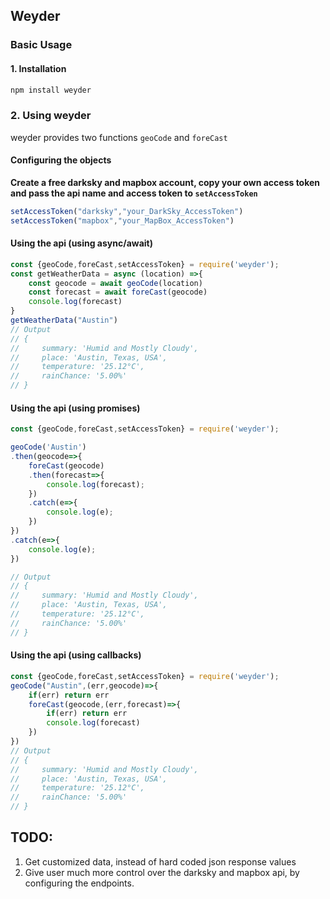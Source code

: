## Weyder

### Basic Usage

#### 1. Installation
```cmd
npm install weyder
```

### 2. Using weyder
weyder provides two functions ``geoCode`` and ``foreCast``

#### Configuring the objects
**Create a free darksky and mapbox account, copy your own access token and pass the api name and access token to `setAccessToken`** 
```js
setAccessToken("darksky","your_DarkSky_AccessToken")
setAccessToken("mapbox","your_MapBox_AccessToken")
``` 

#### Using the api (using async/await)
```js
const {geoCode,foreCast,setAccessToken} = require('weyder');
const getWeatherData = async (location) =>{
    const geocode = await geoCode(location)
    const forecast = await foreCast(geocode)
    console.log(forecast)
}
getWeatherData("Austin")
// Output
// {
//     summary: 'Humid and Mostly Cloudy',
//     place: 'Austin, Texas, USA',
//     temperature: '25.12°C',
//     rainChance: '5.00%'
// }
```
#### Using the api (using promises)
```js
const {geoCode,foreCast,setAccessToken} = require('weyder');

geoCode('Austin')
.then(geocode=>{
    foreCast(geocode)
    .then(forecast=>{
        console.log(forecast);
    })
    .catch(e=>{
        console.log(e);
    })
})
.catch(e=>{
    console.log(e);
})

// Output
// {
//     summary: 'Humid and Mostly Cloudy',
//     place: 'Austin, Texas, USA',
//     temperature: '25.12°C',
//     rainChance: '5.00%'
// }
```

#### Using the api (using callbacks)
```js
const {geoCode,foreCast,setAccessToken} = require('weyder');
geoCode("Austin",(err,geocode)=>{
    if(err) return err
    foreCast(geocode,(err,forecast)=>{
        if(err) return err
        console.log(forecast)
    })
})
// Output
// {
//     summary: 'Humid and Mostly Cloudy',
//     place: 'Austin, Texas, USA',
//     temperature: '25.12°C',
//     rainChance: '5.00%'
// }
```

**TODO**: 
--
1. Get customized data, instead of hard coded json response values
2. Give user much more control over the darksky and mapbox api, by configuring the endpoints.
